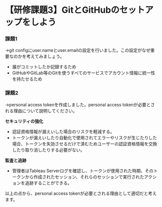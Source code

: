 # 【研修課題3】GitとGitHubのセットアップをしよう  

### 課題1  
→git configにuser.nameとuser.emailの設定を行いました。この設定がなぜ重要なのかを考えてみましょう。  
- 誰がコミットしたか記録するため   
- GitHubやGitLab等のGitを使うすべてのサービスでアカウント情報に統一性を持たせるため

### 課題2  
→personal access tokenを作成しました。personal access tokenが必要とされる理由について説明してください。

**セキュリティの強化**  
- 認証資格情報が漏えいした場合のリスクを軽減する。  
- トークンが漏えいしたり自動化で使用されてエラーやリスクが生じたりした場合、トークンを失効させるだけで済むためユーザーの認証資格情報を交換したり取り消したりする必要がない。

**監査と追跡**  
- 管理者はTableau Serverログを確認し、トークンが使用された時期、そのトークンから作成されたセッション、それらのセッションで実行されたアクションを追跡することができる。

以上の点から、personal access tokenが必要とされる理由として適切だと考えます。
